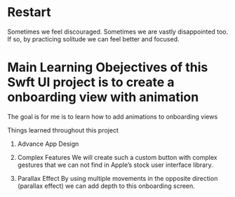 # Restart
Sometimes we feel discouraged. 
Sometimes we are vastly disappointed too. If so, by practicing solitude we can feel better and focused. 

# Main Learning Obejectives of this Swft UI project  is to create a onboarding view with animation 

The goal is for me is to learn how to add animations to onboarding views

Things learned throughout this project 

1. Advance App Design 

2. Complex Features 
We will create such a custom button with complex gestures that we can not find in Apple’s stock user interface library.

3. Parallax Effect
By using multiple movements in the opposite direction (parallax effect) we can add depth to this  onboarding screen.

